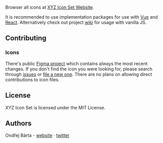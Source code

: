 Browser all icons at [XYZ Icon Set Website](https://ondrejbarta.xyz/xyz-icon-set).

It is recommended to use implementation packages for use with [Vue](https://github.com/bartaxyz/xyz-icon-set-vue) and [React](https://github.com/bartaxyz/xyz-icon-set-react). Alternatively check out project [wiki](https://github.com/bartaxyz/xyz-icon-set/wiki) for usage with vanilla JS.

## Contributing

### Icons

There's public [Figma project](https://www.figma.com/file/aL6uKzwVzrTG3sTE2pbN4gOb/XYZ-Icon-Set) which contains always the most recent changes. If you don't find the icon you were looking for, please search through [issues](https://github.com/bartaxyz/xyz-icon-set/issues) or [file a new one](https://github.com/bartaxyz/xyz-icon-set/issues/new). There are no plans on allowing direct contributions to icon files.

## License

XYZ Icon Set is licensed under the MIT License.

## Authors

Ondřej Bárta - [website](https://ondrejbarta.xyz) &middot; [twitter](https://twitter.com/bartaxyz)
